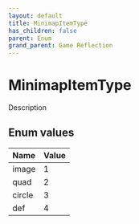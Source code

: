 ```yaml
---
layout: default
title: MinimapItemType
has_children: false
parent: Enum
grand_parent: Game Reflection
---
```

# MinimapItemType
Description 

## Enum values

| Name | Value |
|:----------|:--------------|
| image | 1 |
| quad | 2 |
| circle | 3 |
| def | 4 |

